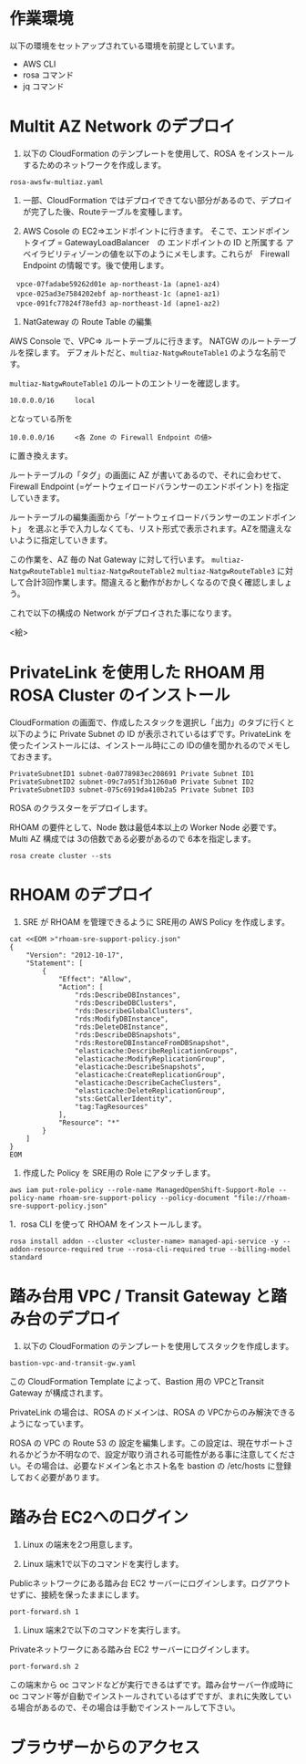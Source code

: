 
# 作業環境

以下の環境をセットアップされている環境を前提としています。

- AWS CLI 
- rosa コマンド
- jq コマンド

# Multit AZ Network のデプロイ

1. 以下の CloudFormation のテンプレートを使用して、ROSA をインストールするためのネットワークを作成します。

```
rosa-awsfw-multiaz.yaml
```

1. 一部、CloudFormation ではデプロイできてない部分があるので、デプロイが完了した後、Routeテーブルを変種します。

1. AWS Cosole の EC2=>エンドポイントに行きます。
そこで、エンドポイントタイプ = GatewayLoadBalancer　の エンドポイントの ID と所属する アベイラビリティゾーンの値を以下のようにメモします。これらが　Firewall Endpoint の情報です。後で使用します。

```
　vpce-07fadabe59262d01e ap-northeast-1a (apne1-az4)
　vpce-025ad3e7584202ebf ap-northeast-1c (apne1-az1)
　vpce-091fc77824f78efd3 ap-northeast-1d (apne1-az2)
```

1. NatGateway の Route Table の編集

AWS Console で、VPC=> ルートテーブルに行きます。
NATGW のルートテーブルを探します。 デフォルトだと、`multiaz-NatgwRouteTable1` のような名前です。

`multiaz-NatgwRouteTable1` のルートのエントリーを確認します。

```
10.0.0.0/16     local
```

となっている所を

```
10.0.0.0/16     <各 Zone の Firewall Endpoint の値> 
```

 に置き換えます。

ルートテーブルの「タグ」の画面に AZ が書いてあるので、それに会わせて、Firewall Endpoint (=ゲートウェイロードバランサーのエンドポイント) を指定していきます。

ルートテーブルの編集画面から「ゲートウェイロードバランサーのエンドポイント」 を選ぶと手で入力しなくても、リスト形式で表示されます。AZを間違えないように指定していきます。



この作業を、AZ 毎の Nat Gateway に対して行います。
`multiaz-NatgwRouteTable1` `multiaz-NatgwRouteTable2` `multiaz-NatgwRouteTable3` に対して合計3回作業します。間違えると動作がおかしくなるので良く確認しましょう。


これで以下の構成の Network がデプロイされた事になります。

<絵>


# PrivateLink を使用した RHOAM 用 ROSA Cluster のインストール

CloudFormation の画面で、作成したスタックを選択し「出力」のタブに行くと以下のように Private Subnet の ID が表示されているはずです。PrivateLink を使ったインストールには、インストール時にこの IDの値を聞かれるのでメモしておきます。

```
PrivateSubnetID1 subnet-0a0778983ec208691 Private Subnet ID1
PrivateSubnetID2 subnet-09c7a951f3b1260a0 Private Subnet ID2
PrivateSubnetID3 subnet-075c6919da410b2a5 Private Subnet ID3
```

ROSA のクラスターをデプロイします。

RHOAM の要件として、Node 数は最低4本以上の Worker Node 必要です。
Multi AZ 構成では 3の倍数である必要があるので 6本を指定します。

```
rosa create cluster --sts
```

# RHOAM のデプロイ

1. SRE が RHOAM を管理できるように SRE用の AWS Policy を作成します。

```
cat <<EOM >"rhoam-sre-support-policy.json"
{
    "Version": "2012-10-17",
    "Statement": [
        {
            "Effect": "Allow",
            "Action": [
                "rds:DescribeDBInstances",
                "rds:DescribeDBClusters",
                "rds:DescribeGlobalClusters",
                "rds:ModifyDBInstance",
                "rds:DeleteDBInstance",
                "rds:DescribeDBSnapshots",
                "rds:RestoreDBInstanceFromDBSnapshot",
                "elasticache:DescribeReplicationGroups",
                "elasticache:ModifyReplicationGroup",
                "elasticache:DescribeSnapshots",
                "elasticache:CreateReplicationGroup",
                "elasticache:DescribeCacheClusters",
                "elasticache:DeleteReplicationGroup",
                "sts:GetCallerIdentity",
                "tag:TagResources"
            ],
            "Resource": "*"
        }
    ]
}
EOM
```

1. 作成した Policy を SRE用の Role にアタッチします。

```
aws iam put-role-policy --role-name ManagedOpenShift-Support-Role --policy-name rhoam-sre-support-policy --policy-document "file://rhoam-sre-support-policy.json"
```

1．rosa CLI を使って RHOAM をインストールします。

```
rosa install addon --cluster <cluster-name> managed-api-service -y --addon-resource-required true --rosa-cli-required true --billing-model standard
```



# 踏み台用 VPC / Transit Gateway と踏み台のデプロイ


1. 以下の CloudFormation のテンプレートを使用してスタックを作成します。

 ```
bastion-vpc-and-transit-gw.yaml
 ```

この CloudFormation Template によって、Bastion 用の VPCとTransit Gateway が構成されます。


PrivateLink の場合は、ROSA のドメインは、ROSA の VPCからのみ解決できるようになっています。

ROSA の VPC の Route 53 の 設定を編集します。この設定は、現在サポートされるかどうか不明なので、設定が取り消される可能性がある事に注意してください。その場合は、必要なドメイン名とホスト名を bastion の /etc/hosts に登録しておく必要があります。

# 踏み台 EC2へのログイン

1. Linux の端末を2つ用意します。

1. Linux 端末1で以下のコマンドを実行します。

Publicネットワークにある踏み台 EC2 サーバーにログインします。ログアウトせずに、接続を保ったままにします。

```
port-forward.sh 1
```

1. Linux 端末2で以下のコマンドを実行します。

Privateネットワークにある踏み台 EC2 サーバーにログインします。

```
port-forward.sh 2
```

この端末から oc コマンドなどが実行できるはずです。踏み台サーバー作成時に oc コマンド等が自動でインストールされているはずですが、まれに失敗している場合があるので、その場合は手動でインストールして下さい。


# ブラウザーからのアクセス

<TBD>
